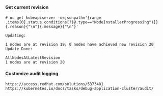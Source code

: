 #### Get current revision
~~~
# oc get kubeapiserver -o=jsonpath='{range .items[0].status.conditions[?(@.type=="NodeInstallerProgressing")]}{.reason}{"\n"}{.message}{"\n"}'

Updating:

1 nodes are at revision 19; 0 nodes have achieved new revision 20
Update Done:

AllNodesAtLatestRevision
1 nodes are at revision 20
~~~
#### Customize audit logging
~~~
https://access.redhat.com/solutions/5373481
https://kubernetes.io/docs/tasks/debug-application-cluster/audit/
~~~
